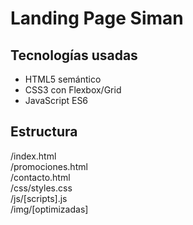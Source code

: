 # Landing Page Siman
## Tecnologías usadas
- HTML5 semántico
- CSS3 con Flexbox/Grid
- JavaScript ES6
## Estructura
/index.html  
/promociones.html  
/contacto.html  
/css/styles.css  
/js/[scripts].js  
/img/[optimizadas]  
